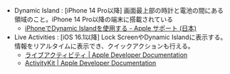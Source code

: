 - Dynamic Island : [iPhone 14 Pro以降] 画面最上部の時計と電池の間にある領域のこと。iPhone 14 Pro以降の端末に搭載されている
    - [iPhoneでDynamic Islandを使用する \- Apple サポート \(日本\)](https://support.apple.com/ja-jp/guide/iphone/iph28f50d10d/ios)
- Live Activities : [iOS 16.1以降] Lock ScreenやDynamic Islandに表示する。情報をリアルタイムに表示でき、クイックアクションも行える。
    - [ライブアクティビティ \| Apple Developer Documentation](https://developer.apple.com/jp/design/human-interface-guidelines/live-activities)
    - [ActivityKit \| Apple Developer Documentation](https://developer.apple.com/documentation/ActivityKit)
